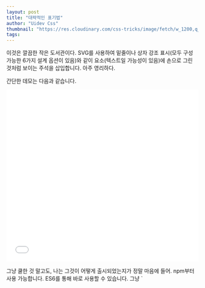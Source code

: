 ```yaml
---
layout: post
title: "대략적인 표기법"
author: "Uidev Css"
thumbnail: "https://res.cloudinary.com/css-tricks/image/fetch/w_1200,q_auto,f_auto/https://css-tricks.com/wp-content/uploads/2020/06/Screen-Shot-2020-06-19-at-7.24.50-AM.png"
tags: 
---
```



이것은 깔끔한 작은 도서관이다. SVG를 사용하여 밑줄이나 상자 강조 표시(모두 구성 가능한 6가지 설계 옵션이 있음)와 같이 요소(텍스트일 가능성이 있음)에 손으로 그린 것처럼 보이는 주석을 삽입합니다. 아주 영리하다.

간단한 데모는 다음과 같습니다.

<div class="wp-block-cp-codepen-gutenberg-embed-block cp_embed_wrapper resizable" style="height: 450px;"><iframe id="cp_embed_JjGEpXK" src="//codepen.io/anon/embed/JjGEpXK?height=450&amp;theme-id=1&amp;slug-hash=JjGEpXK&amp;default-tab=result" height="450" scrolling="no" frameborder="0" allowfullscreen="" allowpaymentrequest="" name="CodePen Embed JjGEpXK" title="CodePen Embed JjGEpXK" class="cp_embed_iframe" style="width: 100%; overflow: hidden; height: 100%;">CodePen Embed Fallback</iframe><div class="win-size-grip" style="touch-action: none;"></div></div>

그냥 쿨한 것 말고도, 나는 그것이 어떻게 출시되었는지가 정말 마음에 들어. npm부터 사용 가능합니다. ES6를 통해 바로 사용할 수 있습니다. 그냥 `<script src>로 쓰면 됩니다. 그런 다음 JavaScript 프레임워크를 사용하는 경우 React, Vue, Svelte, Angular 및 Web Components에 대한 래퍼가 있습니다. 좋아요.

모든 프로젝트가 그런 방식을 취하는 것은 아닙니다. 여기 또 다른 멋진 프로젝트가 있습니다. 바로 goey-react입니다. 그것은 goey effect 개념을 취하며 기본적으로 React/JSX를 통해 API를 제공한다.

![image](https://i0.wp.com/css-tricks.com/wp-content/uploads/2020/06/Screen-Shot-2020-06-19-at-8.03.25-AM.png?fit=1024%2C540&ssl=1)

다시 말하지만, 이것은 매우 멋지고 영리하며 나는 그것을 좋아한다. 그러나 그 대신에 그 효과를 제어하기 위해 `데이터-*` 속성을 가진 HTML 래퍼를 상상해보라. 이를 통해, 래퍼는 모든 JavaScript 프레임워크에서 (쉽게?) 만들어질 수 있습니다.

직접 링크 →